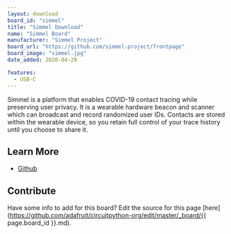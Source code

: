 ```yaml
---
layout: download
board_id: "simmel"
title: "Simmel Download"
name: "Simmel Board"
manufacturer: "Simmel Project"
board_url: "https://github.com/simmel-project/frontpage"
board_image: "simmel.jpg"
date_added: 2020-04-29

features:
  - USB-C
---
```


Simmel is a platform that enables COVID-19 contact tracing while preserving user privacy. It is a wearable hardware beacon and scanner which can broadcast and record randomized user IDs. Contacts are stored within the wearable device, so you retain full control of your trace history until you choose to share it.

## Learn More
* [Github](https://github.com/simmel-project/frontpage)

## Contribute

Have some info to add for this board? Edit the source for this page [here](https://github.com/adafruit/circuitpython-org/edit/master/_board/{{ page.board_id }}.md).
